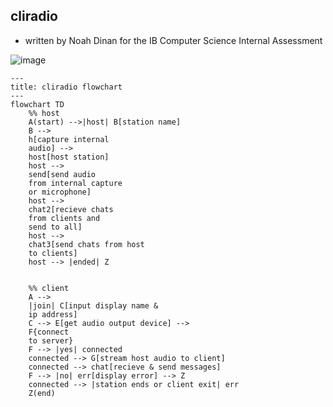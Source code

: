## cliradio
* written by Noah Dinan for the IB Computer Science Internal Assessment
  
![image](https://github.com/shinysocks/cliradio/assets/91911303/65983ec0-6ed7-4605-836c-eb7d3daa642f)

```mermaid
---
title: cliradio flowchart
---
flowchart TD
    %% host 
    A(start) -->|host| B[station name]
    B --> 
    h[capture internal 
    audio] -->
    host[host station]
    host --> 
    send[send audio 
    from internal capture
    or microphone] 
    host --> 
    chat2[recieve chats
    from clients and 
    send to all]
    host -->
    chat3[send chats from host
    to clients]
    host --> |ended| Z


    %% client
    A --> 
    |join| C[input display name & 
    ip address]
    C --> E[get audio output device] --> 
    F{connect 
    to server}
    F --> |yes| connected
    connected --> G[stream host audio to client] 
    connected --> chat[recieve & send messages]
    F --> |no| err[display error] --> Z
    connected --> |station ends or client exit| err
    Z(end)
```
